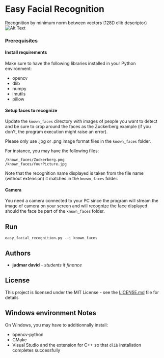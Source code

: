 # Easy Facial Recognition

Recognition by minimum norm between vectors (128D dlib descriptor)
![Alt Text](readme.gif)


### Prerequisites

#### Install requirements

Make sure to have the following libraries installed in your Python environment:

- opencv
- dlib
- numpy
- imutils
- pillow

#### Setup faces to recognize

Update the `known_faces` directory with images of people you want to detect and be sure to crop around the faces as the Zuckerberg example (if you don't, the program execution might raise an error).

Please only use .jpg or .png image format files in the `known_faces` folder.

For instance, you may have the following files:

```
/known_faces/Zuckerberg.png
/known_faces/YourPicture.jpg
```

Note that the recognition name displayed is taken from the file name (without extension) it matches in the `known_faces` folder.

#### Camera

You need a camera connected to your PC since the program will stream the image of camera on your screen and will recognize the face displayed should the face be part of the `known_faces` folder.

## Run

```
easy_facial_recognition.py --i known_faces
```



## Authors

* **judmar david** - *students it finance* 

## License

This project is licensed under the MIT License - see the [LICENSE.md](LICENSE.md) file for details

## Windows environment Notes

On Windows, you may have to additionnally install:
- opencv-python
- CMake
- Visual Studio and the extension for C++ so that `dlib` installation completes successfully
